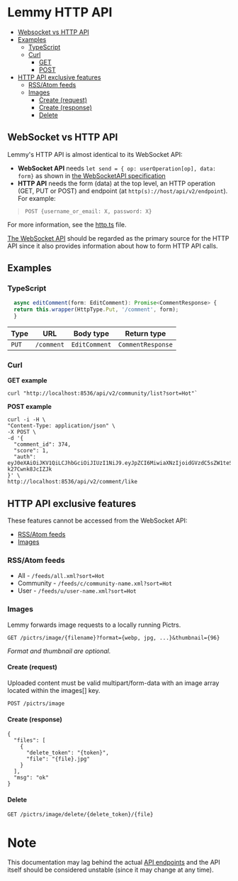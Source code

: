# Lemmy HTTP API


<!-- toc -->

- [Websocket vs HTTP API](#websocket-vs-http-api)
- [Examples](#examples)
  * [TypeScript](#typescript)
  * [Curl](#curl)
    + [GET](#get-example)
    + [POST](#post-example)
- [HTTP API exclusive features](#http-api-exclusive-features)
  * [RSS/Atom feeds](#rss-atom-feeds)
  * [Images](#images)
    + [Create (request)](#create-request)
    + [Create (response)](#create-response)
    * [Delete](#delete)

<!-- tocstop -->

## WebSocket vs HTTP API
Lemmy's HTTP API is almost identical to its WebSocket API:
- **WebSocket API** needs `let send = { op: userOperation[op], data: form}` as shown in [the WebSocketAPI specification](add_link)
- **HTTP API** needs the form (data) at the top level, an HTTP operation (GET, PUT or POST) and endpoint (at `http(s)://host/api/v2/endpoint`). For example:

> `POST {username_or_email: X, password: X}`

For more information, see the [http.ts](https://github.com/LemmyNet/lemmy-js-client/blob/main/src/http.ts) file.

[The WebSocket API](Add_link) should be regarded as the primary source for the HTTP API since it also provides information about how to form HTTP API calls.

## Examples

### TypeScript

```ts
  async editComment(form: EditComment): Promise<CommentResponse> {
  return this.wrapper(HttpType.Put, '/comment', form);
  }
```

| Type | URL | Body type | Return type |
| --- | --- | --- | --- |
| `PUT` | `/comment` | `EditComment` | `CommentResponse` |

### Curl

**GET example**

```
curl "http://localhost:8536/api/v2/community/list?sort=Hot"`
```

**POST example**

```
curl -i -H \
"Content-Type: application/json" \
-X POST \
-d '{
  "comment_id": 374,
  "score": 1,
  "auth": eyJ0eXAiOiJKV1QiLCJhbGciOiJIUzI1NiJ9.eyJpZCI6MiwiaXNzIjoidGVzdC5sZW1teS5tbCJ9.P77RX_kpz1a_geY5eCp29sl_5mAm-k27Cwnk8JcIZJk
}' \
http://localhost:8536/api/v2/comment/like
```

## HTTP API exclusive features

These features cannot be accessed from the WebSocket API:
- [RSS/Atom feeds](#rss-atom-feeds)
- [Images](#images)

### RSS/Atom feeds

- All - `/feeds/all.xml?sort=Hot`
- Community - `/feeds/c/community-name.xml?sort=Hot`
- User - `/feeds/u/user-name.xml?sort=Hot`

### Images

Lemmy forwards image requests to a locally running Pictrs.

`GET /pictrs/image/{filename}?format={webp, jpg, ...}&thumbnail={96}`

*Format and thumbnail are optional.*

#### Create (request)

Uploaded content must be valid multipart/form-data with an image array located within the images[] key.

`POST /pictrs/image` 

#### Create (response)

```
{
  "files": [
    {
      "delete_token": "{token}",
      "file": "{file}.jpg"
    }
  ],
  "msg": "ok"
}
```

#### Delete

`GET /pictrs/image/delete/{delete_token}/{file}`


# Note

This documentation may lag behind the actual [API endpoints](https://github.com/LemmyNet/lemmy-js-client/blob/main/src/http.ts) and the API itself should be considered unstable (since it may change at any time).

